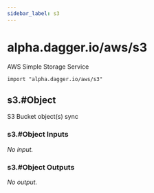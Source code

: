 ```yaml
---
sidebar_label: s3
---
```


# alpha.dagger.io/aws/s3

AWS Simple Storage Service

```cue
import "alpha.dagger.io/aws/s3"
```

## s3.#Object

S3 Bucket object(s) sync

### s3.#Object Inputs

_No input._

### s3.#Object Outputs

_No output._
